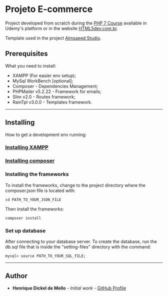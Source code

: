 # Projeto E-commerce

Project developed from scratch during the [PHP 7 Course](https://www.udemy.com/curso-completo-de-php-7/) available in Udemy's platform or in the website [HTML5dev.com.br](https://www.html5dev.com.br/curso/curso-completo-de-php-7).

Template used in the project [Almsaeed Studio](https://almsaeedstudio.com).


## Prerequisites
What you need to install:
* XAMPP (For easier env setup);
* MySql WorkBench [optional];
* Composer - Dependencies Management;
* PHPMailer v5.2.22 - Framework for emails;
* Slim v2.0 - Routes framework;
* RainTpl v3.0.0 - Templates framework.
***

## Installing
How to get a development env running:


### [Installing XAMPP](https://www.apachefriends.org/download.html)

### [Installing composer](https://getcomposer.org/download/)

### Installing the frameworks
To install the frameworks, change to the project directory where the composer.json file is located with:
```
cd PATH_TO_YOUR_JSON_FILE
```
Then install the frameworks:
```
composer install
```
### Set up database
After connecting to your database server. To create the database, run the db.sql file that is inside the "setting-files" directory with the command:
```
mysql> source PATH_TO_YOUR_SQL_FILE;
```
***
## Author

* **Henrique Dickel de Mello** - *Initial work* - [GitHub Profile](https://github.com/Mr0l3)
